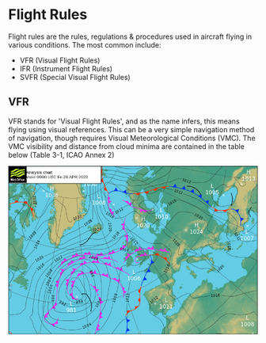 # Flight Rules

Flight rules are the rules, regulations & procedures used in aircraft flying in various conditions. The most common include:

- VFR (Visual Flight Rules)
- IFR (Instrument Flight Rules)
- SVFR (Special Visual Flight Rules)

## VFR

VFR stands for 'Visual Flight Rules', and as the name infers, this means flying using visual references. This can be a very simple navigation method of navigation, though requires Visual Meteorological Conditions (VMC). The VMC visibility and distance from cloud minima are contained in the table below (Table 3-1, ICAO Annex 2)


![Synoptic Chart Example](../assets/synoptic_chart.png)

